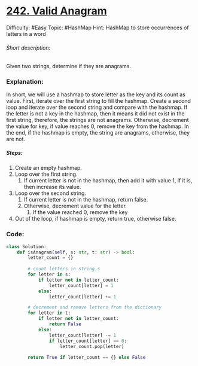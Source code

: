 # [242. Valid Anagram](https://leetcode.com/problems/valid-anagram/)

Difficulty:  #Easy 
Topic: #HashMap 
Hint: HashMap to store occurrences of letters in a word

###### Short description:
Given two strings, determine if they are anagrams.

### Explanation:

In short, we will use a hashmap to store letter as the key and its count as value. First, iterate over the first string to fill the hashmap. Create a second loop and iterate over the second string and compare with the hashmap. If the letter is not a key in the hashmap, then it means it did not exist in the first string, therefore, the strings are not anagrams. Otherwise, decrement the value for key, if value reaches 0, remove the key from the hashmap. In the end, if the hashmap is empty, the string are anagrams, otherwise, they are not.

##### Steps:

1. Create an empty hashmap.
2. Loop over the first string.
	1. If current letter is not in the hashmap, then add it with value 1, if it is, then increase its value.
3. Loop over the second string.
	1. If current letter is not in the hashmap, return false.
	2. Otherwise, decrement value for the letter.
		1. If the value reached 0, remove the key
4. Out of the loop, if hashmap is empty, return true, otherwise false.


### Code:

```python
class Solution:
    def isAnagram(self, s: str, t: str) -> bool:
        letter_count = {}
        
        # count letters in string s
        for letter in s:
            if letter not in letter_count:
                letter_count[letter] = 1
            else:
                letter_count[letter] += 1

        # decrement and remove letters from the dictionary
        for letter in t:
            if letter not in letter_count:
                return False
            else:
                letter_count[letter] -= 1
                if letter_count[letter] == 0:
                    letter_count.pop(letter)
        
        return True if letter_count == {} else False
```
